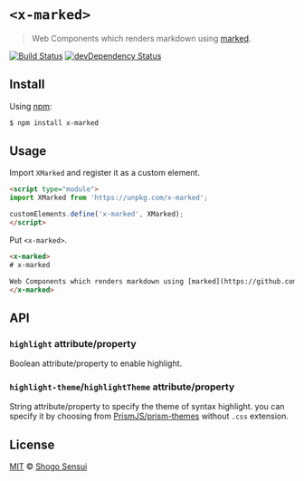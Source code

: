 # `<x-marked>`

> Web Components which renders markdown using [marked](https://github.com/markedjs/marked).

[![Build Status](https://travis-ci.org/1000ch/x-marked.svg?branch=master)](https://travis-ci.org/1000ch/x-marked)
[![devDependency Status](https://david-dm.org/1000ch/x-marked/dev-status.svg)](https://david-dm.org/1000ch/x-marked?type=dev)

## Install

Using [npm](https://www.npmjs.org/package/x-marked):

```sh
$ npm install x-marked
```

## Usage

Import `XMarked` and register it as a custom element.

```html
<script type="module">
import XMarked from 'https://unpkg.com/x-marked';

customElements.define('x-marked', XMarked);
</script>
```

Put `<x-marked>`.

```html
<x-marked>
# x-marked

Web Components which renders markdown using [marked](https://github.com/markedjs/marked).
</x-marked>
```

## API

### `highlight` attribute/property

Boolean attribute/property to enable highlight.

### `highlight-theme`/`highlightTheme` attribute/property

String attribute/property to specify the theme of syntax highlight. you can specify it by choosing from [PrismJS/prism-themes](https://github.com/PrismJS/prism-themes/tree/master/themes) without `.css` extension.

## License

[MIT](https://1000ch.mit-license.org) © [Shogo Sensui](https://github.com/1000ch)
